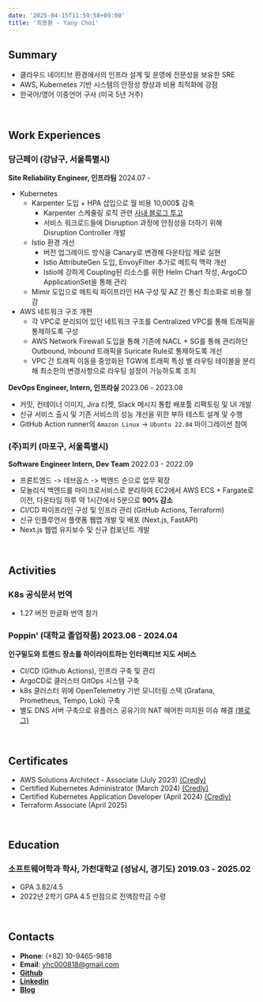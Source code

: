 ```yaml
---
date: '2025-04-15T11:59:58+09:00'
title: '최용환 - Yany Choi'
---
```


## **Summary**
- 클라우드 네이티브 환경에서의 인프라 설계 및 운영에 전문성을 보유한 SRE
- AWS, Kubernetes 기반 시스템의 안정성 향상과 비용 최적화에 강점
- 한국어/영어 이중언어 구사 (미국 5년 거주)

<br />

## **Work Experiences**
### **당근페이** (강남구, 서울특별시)
**Site Reliability Engineer, 인프라팀** 2024.07 -
- Kubernetes
  - Karpenter 도입 + HPA 삽입으로 월 비용 10,000$ 감축
    - Karpenter 스케줄링 로직 관련 [사내 블로그 투고](https://medium.com/daangn/karpenter-%ED%8A%B8%EB%9F%AC%EB%B8%94%EC%8A%88%ED%8C%85-%EB%B9%84%EC%9A%A9%EA%B3%BC-%EC%95%88%EC%A0%95%EC%84%B1-%EB%91%90%EB%A7%88%EB%A6%AC-%ED%86%A0%EB%81%BC-%EC%9E%A1%EA%B8%B0-ce8bd45ec8f2)
    - 서비스 워크로드들에 Disruption 과정에 안정성을 더하기 위해 Disruption Controller 개발
  - Istio 환경 개선
    - 버전 업그레이드 방식을 Canary로 변경해 다운타임 제로 실현
    - Istio AttributeGen 도입, EnvoyFilter 추가로 메트릭 맥락 개선
    - Istio에 강하게 Coupling된 리소스를 위한 Helm Chart 작성, ArgoCD ApplicationSet을 통해 관리
  - Mimir 도입으로 메트릭 파이프라인 HA 구성 및 AZ 간 통신 최소화로 비용 절감
- AWS 네트워크 구조 개편
  - 각 VPC로 분리되어 있던 네트워크 구조를 Centralized VPC를 통해 트래픽을 통제하도록 구성
  - AWS Network Firewall 도입을 통해 기존에 NACL + SG를 통해 관리하던 Outbound, Inbound 트래픽을 Suricate Rule로 통제하도록 개선
  - VPC 간 트래픽 이동을 중앙화된 TGW에 트래픽 특성 별 라우팅 테이블을 분리해 최소한의 변경사항으로 라우팅 설정이 가능하도록 조치

**DevOps Engineer, Intern, 인프라실** 2023.06 - 2023.08
- 커밋, 컨테이너 이미지, Jira 티켓, Slack 메시지 통합 배포툴 리팩토링 및 UI 개발
- 신규 서비스 출시 및 기존 서비스의 성능 개선을 위한 부하 테스트 설계 및 수행
- GitHub Action runner의 `Amazon Linux` -> `Ubuntu 22.04` 마이그레이션 참여


### **(주)피키** (마포구, 서울특별시)
**Software Engineer Intern, Dev Team** 2022.03 - 2022.09
- 프론트엔드 -> 데브옵스 -> 백엔드 순으로 업무 확장
- 모놀리식 백엔드를 마이크로서비스로 분리하여 EC2에서 AWS ECS + Fargate로 이전, 다운타임 하루 약 1시간에서 5분으로 **90% 감소**
- CI/CD 파이프라인 구성 및 인프라 관리 (GitHub Actions, Terraform)
- 신규 인플루언서 플랫폼 웹앱 개발 및 배포 (Next.js, FastAPI)
- Next.js 웹앱 유지보수 및 신규 컴포넌트 개발

<br />

## **Activities**

### **K8s 공식문서 번역**
-  1.27 버전 한글화 번역 참가

### **Poppin'** (대학교 졸업작품) 2023.06 - 2024.04
**인구밀도와 트렌드 장소를 하이라이트하는 인터랙티브 지도 서비스**
- CI/CD (Github Actions), 인프라 구축 및 관리
- ArgoCD로 클러스터 GitOps 시스템 구축
- k8s 클러스터 위에 OpenTelemetry 기반 모니터링 스택 (Grafana, Prometheus, Tempo, Loki) 구축
- 별도 DNS 서버 구축으로 유플러스 공유기의 NAT 헤어핀 미지원 이슈 해결 [(블로그)](https://velog.io/@yhc0818/%EA%B0%80%EB%82%B4%EC%88%98%EA%B3%B5%EC%97%85-%ED%81%B4%EB%9F%AC%EC%8A%A4%ED%84%B0-%ED%97%A4%EC%96%B4%ED%95%80-NAT-%EC%9D%B4%EC%8A%88-%ED%95%B4%EA%B2%B0)

<br />

## **Certificates**
- AWS Solutions Architect - Associate (July 2023)   [(Credly)](https://www.credly.com/badges/c5bfe72a-461b-47e6-a0e1-3934968f717d)
- Certified Kubernetes Administrator (March 2024)   [(Credly)](https://www.credly.com/badges/fe5a9899-00d8-438f-a8d2-7b79fa3fe986)
- Certified Kubernetes Application Developer (April 2024)   [(Credly)](https://www.credly.com/badges/a417e062-cc35-44e6-a8aa-64081d56728e)
- Terraform Associate (April 2025)

<br />

## **Education**
### **소프트웨어학과 학사, 가천대학교** (성남시, 경기도) 2019.03 - 2025.02
- GPA 3.82/4.5
- 2022년 2학기 GPA 4.5 만점으로 전액장학금 수령

<br />

## **Contacts**
- **Phone**: (+82) 10-9465-9818
- **Email**: yhc000818@gmail.com
- [**Github**](https://github.com/YanyChoi)
- [**Linkedin**](https://linkedin.com/in/yany-choi)
- [**Blog**](https://velog.io/@yhc0818)
